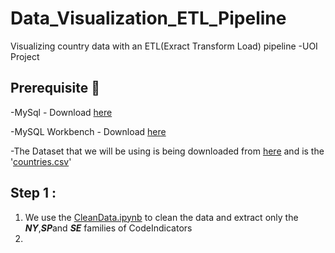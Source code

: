 # Data_Visualization_ETL_Pipeline
Visualizing country data with an ETL(Exract Transform Load) pipeline -UOI Project

## Prerequisite :wave:

-MySql - Download [here](https://www.mysql.com)

-MySQL Workbench - Download [here](https://dev.mysql.com/downloads/file/?id=509428) 

-The Dataset that we will be using is being downloaded from [here](https://data.worldbank.org/) and is the '[countries.csv](https://github.com/Georgemouts/Data_Visualization_ETL_Pipeline/blob/main/countries_data.csv)'

## Step 1 :
1. We use the [CleanData.ipynb](https://github.com/Georgemouts/Data_Visualization_ETL_Pipeline/blob/main/CleanData.ipynb) to clean the data and extract only the ***NY***,***SP***and ***SE***  families of CodeIndicators
2. 
